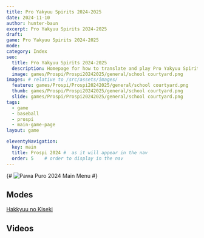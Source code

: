 ```yaml
---
title: Pro Yakyuu Spirits 2024-2025
date: 2024-11-10
author: hunter-baun
excerpt: Pro Yakyuu Spirits 2024-2025
draft:
game: Pro Yakyuu Spirits 2024-2025
mode:
category: Index
seo:
  title: Pro Yakyuu Spirits 2024-2025
  description: Homepage for how to translate and play Pro Yakyuu Spirits 2024-2025
  image: games/Prospi/Prospi20242025/general/school courtyard.png
images: # relative to /src/assets/images/
  feature: games/Prospi/Prospi20242025/general/school courtyard.png
  thumb: games/Prospi/Prospi20242025/general/school courtyard.png
  slide: games/Prospi/Prospi20242025/general/school courtyard.png
tags:
  - game
  - baseball
  - prospi
  - main-game-page
layout: game  

eleventyNavigation:
  key: main
  title: Prospi 2024 #  as it will appear in the nav
  order: 5    # order to display in the nav
---
```


{# ![Pawa Puro 2024 Main Menu](</assets/images/games/PowerfulPros/2024/general/main menu.png>) #}

## Modes
[Hakkyuu no Kiseki](Modes/HakkyuuNoKiseki)

## Videos
